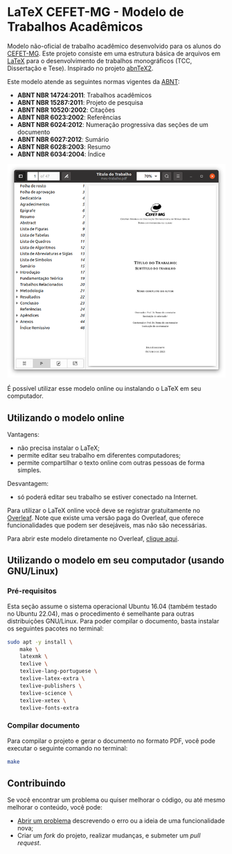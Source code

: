 # LaTeX CEFET-MG - Modelo de Trabalhos Acadêmicos

Modelo não-oficial de trabalho acadêmico desenvolvido para os alunos do [CEFET-MG](http://www.cefetmg.br/).
Este projeto consiste em uma estrutura básica de arquivos em [LaTeX](https://www.latex-project.org/) para o desenvolvimento de trabalhos monográficos (TCC, Dissertação e Tese).
Inspirado no projeto [abnTeX2](https://github.com/abntex/abntex2).

Este modelo atende as seguintes normas vigentes da [ABNT](http://www.abnt.org.br/):

- **ABNT NBR 14724:2011**: Trabalhos acadêmicos
- **ABNT NBR 15287:2011**: Projeto de pesquisa
- **ABNT NBR 10520:2002**: Citações
- **ABNT NBR 6023:2002**: Referências
- **ABNT NBR 6024:2012**: Numeração progressiva das seções de um documento
- **ABNT NBR 6027:2012**: Sumário
- **ABNT NBR 6028:2003**: Resumo
- **ABNT NBR 6034:2004**: Índice

[![exemplo](figuras/figura_exemplo.png)](https://www.overleaf.com/latex/templates/latex-cefetmg/vtpykndsqtkf)

É possível utilizar esse modelo online ou instalando o LaTeX em seu computador.

## Utilizando o modelo online

Vantagens:

- não precisa instalar o LaTeX;
- permite editar seu trabalho em diferentes computadores;
- permite compartilhar o texto online com outras pessoas de forma simples.

Desvantagem:

- só poderá editar seu trabalho se estiver conectado na Internet.

Para utilizar o LaTeX online você deve se registrar gratuitamente no [Overleaf](https://www.overleaf.com/latex/templates/latex-cefetmg/vtpykndsqtkf).
Note que existe uma versão paga do Overleaf, que oferece funcionalidades que podem ser desejáveis, mas não são necessárias.

Para abrir este modelo diretamente no Overleaf, [clique aqui](https://www.overleaf.com/latex/templates/latex-cefetmg/vtpykndsqtkf).

## Utilizando o modelo em seu computador (usando GNU/Linux)

### Pré-requisitos

Esta seção assume o sistema operacional Ubuntu 16.04 (também testado no Ubuntu 22.04), mas o procedimento é semelhante para outras distribuições GNU/Linux.
Para poder compilar o documento, basta instalar os seguintes pacotes no terminal:

```sh
sudo apt -y install \
    make \
    latexmk \
    texlive \
    texlive-lang-portuguese \
    texlive-latex-extra \
    texlive-publishers \
    texlive-science \
    texlive-xetex \
    texlive-fonts-extra
```

### Compilar documento

Para compilar o projeto e gerar o documento no formato PDF, você pode executar o seguinte comando no terminal:

```sh
make
```

## Contribuindo

Se você encontrar um problema ou quiser melhorar o código, ou até mesmo melhorar o conteúdo, você pode:

- [Abrir um problema](https://github.com/cfgnunes/latex-cefetmg/issues/new) descrevendo o erro ou a ideia de uma funcionalidade nova;
- Criar um _fork_ do projeto, realizar mudanças, e submeter um _pull request_.
